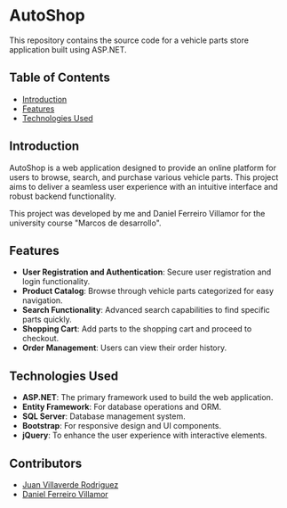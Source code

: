 # AutoShop

This repository contains the source code for a vehicle parts store application built using ASP.NET.

## Table of Contents

- [Introduction](#introduction)
- [Features](#features)
- [Technologies Used](#technologies-used)

## Introduction

AutoShop is a web application designed to provide an online platform for users to browse, search, and purchase various vehicle parts. This project aims to deliver a seamless user experience with an intuitive interface and robust backend functionality.

This project was developed by me and Daniel Ferreiro Villamor for the university course "Marcos de desarrollo".

## Features

- **User Registration and Authentication**: Secure user registration and login functionality.
- **Product Catalog**: Browse through vehicle parts categorized for easy navigation.
- **Search Functionality**: Advanced search capabilities to find specific parts quickly.
- **Shopping Cart**: Add parts to the shopping cart and proceed to checkout.
- **Order Management**: Users can view their order history.

## Technologies Used

- **ASP.NET**: The primary framework used to build the web application.
- **Entity Framework**: For database operations and ORM.
- **SQL Server**: Database management system.
- **Bootstrap**: For responsive design and UI components.
- **jQuery**: To enhance the user experience with interactive elements.

## Contributors

- [Juan Villaverde Rodriguez](https://github.com/JuanVillaverdeRodriguez)
- [Daniel Ferreiro Villamor](https://github.com/dferreirovillamor)
